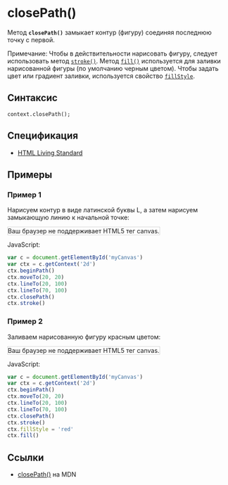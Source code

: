 # closePath()

Метод **`closePath()`** замыкает контур (фигуру) соединяя последнюю точку с первой.

Примечание: Чтобы в действительности нарисовать фигуру, следует использовать метод [`stroke()`](<stroke().md>). Метод [`fill()`](<fill().md>) используется для заливки нарисованной фигуры (по умолчанию черным цветом). Чтобы задать цвет или градиент заливки, используется свойство [`fillStyle`](fillstyle.md).

## Синтаксис

```
context.closePath();
```

## Спецификация

- [HTML Living Standard](https://html.spec.whatwg.org/multipage/canvas.html#dom-context-2d-closepath)

## Примеры

### Пример 1

Нарисуем контур в виде латинской буквы L, а затем нарисуем замыкающую линию к начальной точке:

<canvas id="myCanvas" width="300" height="150" style="border:1px solid #d3d3d3;background:#ffffff;">
Ваш браузер не поддерживает HTML5 тег canvas.
</canvas>
<script>
var c=document.getElementById("myCanvas");
var canvOK=1;
try {c.getContext("2d");}
catch (er) {canvOK=0;}
if (canvOK==1){
var ctx=c.getContext("2d");
ctx.beginPath();
ctx.moveTo(20,20);
ctx.lineTo(20,100);
ctx.lineTo(70,100);
ctx.closePath();
ctx.stroke();}
</script>

JavaScript:

```js
var c = document.getElementById('myCanvas')
var ctx = c.getContext('2d')
ctx.beginPath()
ctx.moveTo(20, 20)
ctx.lineTo(20, 100)
ctx.lineTo(70, 100)
ctx.closePath()
ctx.stroke()
```

### Пример 2

Заливаем нарисованную фигуру красным цветом:

<canvas id="myCanvas2" width="300" height="150" style="border:1px solid #d3d3d3;background:#ffffff;">
Ваш браузер не поддерживает HTML5 тег canvas.
</canvas>
<script>
var c=document.getElementById("myCanvas2");
var ctx=c.getContext("2d");
ctx.beginPath();
ctx.moveTo(20,20);
ctx.lineTo(20,100);
ctx.lineTo(70,100);
ctx.closePath();
ctx.stroke();
ctx.fillStyle="red";
ctx.fill();
</script>

JavaScript:

```js
var c = document.getElementById('myCanvas')
var ctx = c.getContext('2d')
ctx.beginPath()
ctx.moveTo(20, 20)
ctx.lineTo(20, 100)
ctx.lineTo(70, 100)
ctx.closePath()
ctx.stroke()
ctx.fillStyle = 'red'
ctx.fill()
```

## Ссылки

- [closePath()](https://developer.mozilla.org/ru/docs/Web/API/CanvasRenderingContext2D/closePath) на MDN
